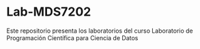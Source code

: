 # Lab-MDS7202

Este repositorio presenta los laboratorios del curso Laboratorio de Programación Científica para Ciencia de Datos
